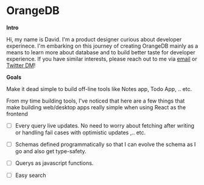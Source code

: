 # OrangeDB

**Intro**

Hi, my name is David. I'm a product designer curious about developer experinece. I'm embarking on this journey of creating OrangeDB mainly as a means to learn more about database and to build better taste for developer experience. If you have similar interests, please reach out to me via [email](mailto:daviddongkyunkim@gmail.com) or [Twitter DM](https://twitter.com/dvddkkim)!


**Goals**

Make it dead simple to build off-line tools like Notes app, Todo App, .. etc. 

From my time building tools, I've noticed that here are a few things that make building web/desktop apps really simple when using React as the frontend

- [ ] Every query live updates. No need to worry about fetching after writing or handling fail cases with optimistic updates ,.. etc.

- [ ] Schemas defined programmatically so that I can evolve the schema as I go and also get type-safety.

- [ ] Querys as javascript functions.

- [ ] Easy search 




